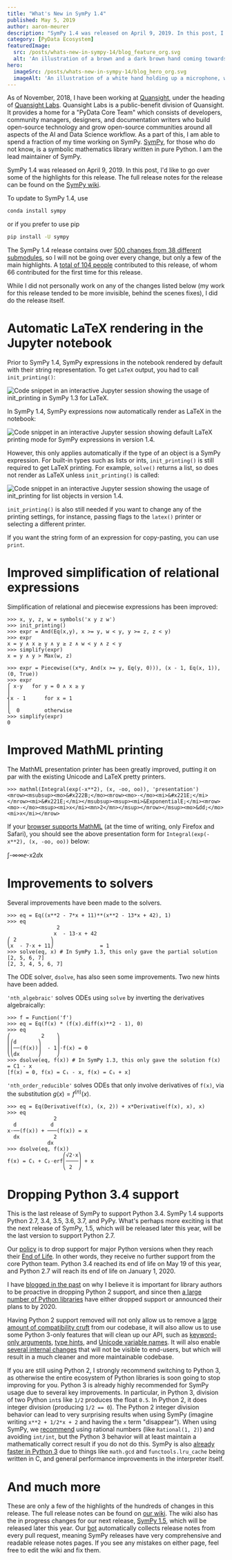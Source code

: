 ```yaml
---
title: "What's New in SymPy 1.4"
published: May 5, 2019
author: aaron-meurer
description: "SymPy 1.4 was released on April 9, 2019. In this post, I'd like to go over some of the highlights for this release."
category: [PyData Ecosystem]
featuredImage:
  src: /posts/whats-new-in-sympy-14/blog_feature_org.svg
  alt: 'An illustration of a brown and a dark brown hand coming towards each other to pass a business card with the logo of Quansight Labs.'
hero:
  imageSrc: /posts/whats-new-in-sympy-14/blog_hero_org.svg
  imageAlt: 'An illustration of a white hand holding up a microphone, with some graphical elements highlighting the top of the microphone.'
---
```


As of November, 2018, I have been working at
[Quansight](https://www.quansight.com/), under the heading of [Quansight
Labs](https://www.quansight.com/labs). Quansight Labs is a public-benefit
division of Quansight. It provides a home for a "PyData Core Team" which
consists of developers, community managers, designers, and documentation
writers who build open-source technology and grow open-source communities
around all aspects of the AI and Data Science workflow. As a part of this, I
am able to spend a fraction of my time working on SymPy.
[SymPy](https://www.sympy.org/en/index.html), for those who do not know, is a
symbolic mathematics library written in pure Python. I am the lead maintainer
of SymPy.

SymPy 1.4 was released on April 9, 2019. In this post, I'd like to go over
some of the highlights for this release. The full release notes for the
release can be found on the [SymPy
wiki](https://github.com/sympy/sympy/wiki/Release-Notes-for-1.4).

To update to SymPy 1.4, use

```bash
conda install sympy
```

or if you prefer to use pip

```bash
pip install -U sympy
```

The SymPy 1.4 release contains over [500 changes from 38 different
submodules](https://github.com/sympy/sympy/wiki/Release-Notes-for-1.4#authors),
so I will not be going over every change, but only a few of the main
highlights. A [total of 104
people](https://github.com/sympy/sympy/wiki/Release-Notes-for-1.4#authors)
contributed to this release, of whom 66 contributed for the first time for
this release.

While I did not personally work on any of the changes listed below (my work
for this release tended to be more invisible, behind the scenes fixes), I did
do the release itself.

# Automatic LaTeX rendering in the Jupyter notebook

Prior to SymPy 1.4, SymPy expressions in the notebook rendered by default with their
 string representation. To get `LaTeX` output, you had to call `init_printing()`:

![Code snippet in an interactive Jupyter session showing the usage of init_printing in SymPy 1.3 for LaTeX.](/posts/whats-new-in-sympy-14/sympy-1.3-notebook.png)

In SymPy 1.4, SymPy expressions now automatically render as LaTeX in the notebook:

![Code snippet in an interactive Jupyter session showing default LaTeX printing mode for SymPy expressions in version 1.4.](/posts/whats-new-in-sympy-14/sympy-1.4-notebook.png)

However, this only applies automatically if the type of an object is a SymPy
expression. For built-in types such as lists or ints, `init_printing()` is
still required to get LaTeX printing. For example, `solve()` returns a list,
so does not render as LaTeX unless `init_printing()` is called:

![Code snippet in an interactive Jupyter session showing the usage of init_printing for list objects in version 1.4.](/posts/whats-new-in-sympy-14/sympy-1.4-notebook-2.png)

`init_printing()` is also still needed if you want to change any of the
printing settings, for instance, passing flags to the `latex()` printer or
selecting a different printer.

If you want the string form of an expression for copy-pasting, you can use
`print`.

# Improved simplification of relational expressions

Simplification of relational and piecewise expressions has been improved:

```pycon
>>> x, y, z, w = symbols('x y z w')
>>> init_printing()
>>> expr = And(Eq(x,y), x >= y, w < y, y >= z, z < y)
>>> expr
x = y ∧ x ≥ y ∧ y ≥ z ∧ w < y ∧ z < y
>>> simplify(expr)
x = y ∧ y > Max(w, z)
```

```pycon
>>> expr = Piecewise((x*y, And(x >= y, Eq(y, 0))), (x - 1, Eq(x, 1)), (0, True))
>>> expr
⎧ x⋅y   for y = 0 ∧ x ≥ y
⎪
⎨x - 1      for x = 1
⎪
⎩  0        otherwise
>>> simplify(expr)
0
```

# Improved MathML printing

The MathML presentation printer has been greatly improved, putting it on par
with the existing Unicode and LaTeX pretty printers.

```pycon
>>> mathml(Integral(exp(-x**2), (x, -oo, oo)), 'presentation')
<mrow><msubsup><mo>&#x222B;</mo><mrow><mo>-</mo><mi>&#x221E;</mi></mrow><mi>&#x221E;</mi></msubsup><msup><mi>&ExponentialE;</mi><mrow><mo>-</mo><msup><mi>x</mi><mn>2</mn></msup></mrow></msup><mo>&dd;</mo><mi>x</mi></mrow>
```

If your [browser supports MathML](https://caniuse.com/#feat=mathml) (at the
time of writing, only Firefox and Safari), you should see the above
presentation form for `Integral(exp(-x**2), (x, -oo, oo))` below:

<math style="display: block;"/><mrow><msubsup><mo>&#x222B;</mo><mrow><mo>-</mo><mi>&#x221E;</mi></mrow><mi>&#x221E;</mi></msubsup><msup><mi>&ExponentialE;</mi><mrow><mo>-</mo><msup><mi>x</mi><mn>2</mn></msup></mrow></msup><mo>&dd;</mo><mi>x</mi></mrow></math>

# Improvements to solvers

Several improvements have been made to the solvers.

```pycon
>>> eq = Eq((x**2 - 7*x + 11)**(x**2 - 13*x + 42), 1)
>>> eq
                2
               x  - 13⋅x + 42
⎛ 2           ⎞
⎝x  - 7⋅x + 11⎠               = 1
>>> solve(eq, x) # In SymPy 1.3, this only gave the partial solution [2, 5, 6, 7]
[2, 3, 4, 5, 6, 7]
```

The ODE solver, `dsolve`, has also seen some improvements. Two new hints have
been added.

`'nth_algebraic'` solves ODEs using `solve` by inverting the derivatives
algebraically:

```pycon
>>> f = Function('f')
>>> eq = Eq(f(x) * (f(x).diff(x)**2 - 1), 0)
>>> eq
⎛          2    ⎞
⎜⎛d       ⎞     ⎟
⎜⎜──(f(x))⎟  - 1⎟⋅f(x) = 0
⎝⎝dx      ⎠     ⎠
>>> dsolve(eq, f(x)) # In SymPy 1.3, this only gave the solution f(x) = C1 - x
[f(x) = 0, f(x) = C₁ - x, f(x) = C₁ + x]
```

`'nth_order_reducible'` solves ODEs that only involve derivatives of `f(x)`,
via the substitution $g(x)=f^{(n)}(x)$.

```pycon
>>> eq = Eq(Derivative(f(x), (x, 2)) + x*Derivative(f(x), x), x)
>>> eq
               2
  d           d
x⋅──(f(x)) + ───(f(x)) = x
  dx           2
             dx
>>> dsolve(eq, f(x))
                  ⎛√2⋅x⎞
f(x) = C₁ + C₂⋅erf⎜────⎟ + x
                  ⎝ 2  ⎠
```

# Dropping Python 3.4 support

This is the last release of SymPy to support Python 3.4. SymPy 1.4 supports
Python 2.7, 3.4, 3.5, 3.6, 3.7, and PyPy. What's perhaps more exciting is that
the next release of SymPy, 1.5, which will be released later this year, will
be the last version to support Python 2.7.

Our
[policy](https://github.com/sympy/sympy/wiki/Python-version-support-policy) is
to drop support for major Python versions when they reach their [End of
Life](https://devguide.python.org/#status-of-python-branches). In other words,
they receive no further support from the core Python team. Python 3.4 reached
its end of life on May 19 of this year, and Python 2.7 will reach its end of
life on January 1, 2020.

I have [blogged in the
past](https://www.asmeurer.com/blog/posts/moving-away-from-python-2/) on why I
believe it is important for library authors to be proactive in dropping Python
2 support, and since then [a large number of Python
libraries](https://python3statement.org) have either dropped support or
announced their plans to by 2020.

Having Python 2 support removed will not only allow us to remove a [large
amount of compatibility
cruft](https://github.com/sympy/sympy/blob/sympy-1.4/sympy/core/compatibility.py)
from our codebase, it will also allow us to use some Python 3-only features
that will clean up our API, such as [keyword-only
arguments](https://python-3-for-scientists.readthedocs.io/en/latest/python3_advanced.html#keyword-only-arguments),
[type
hints](https://python-3-for-scientists.readthedocs.io/en/latest/python3_features.html#function-annotations),
and [Unicode variable
names](https://python-3-for-scientists.readthedocs.io/en/latest/python3_features.html#unicode-variable-names).
It will also enable [several internal
changes](https://github.com/sympy/sympy/issues?q=is%3Aissue+is%3Aopen+label%3A"Dropping+Python+2")
that will not be visible to end-users, but which will result in a much cleaner
and more maintainable codebase.

If you are still using Python 2, I strongly recommend switching to Python 3,
as otherwise the entire ecosystem of Python libraries is soon going to stop
improving for you. Python 3 is already highly recommended for SymPy usage due
to several key improvements. In particular, in Python 3, division of two
Python `int`s like `1/2` produces the float `0.5`. In Python 2, it does
integer division (producing `1/2 == 0`). The Python 2 integer division
behavior can lead to very surprising results when using SymPy (imagine writing
`x**2 + 1/2*x + 2` and having the `x` term "disappear"). When using SymPy, we
[recommend](https://docs.sympy.org/latest/tutorial/gotchas.html#two-final-notes-and)
using rational numbers (like `Rational(1, 2)`) and avoiding `int/int`, but the
Python 3 behavior will at least maintain a mathematically correct result if
you do not do this. SymPy is also [already faster in Python
3](https://speed.python.org/comparison/?exe=12%2BL%2Bmaster%2C12%2BL%2B3.5%2C12%2BL%2B3.6%2C12%2BL%2B2.7&ben=666%2C667%2C669%2C668&env=1%2C2&hor=false&bas=none&chart=normal+bars)
due to things like `math.gcd` and `functools.lru_cache` being written in C,
and general performance improvements in the interpreter itself.

# And much more

These are only a few of the highlights of the hundreds of changes in this
release. The full release notes can be found on [our
wiki](https://github.com/sympy/sympy/wiki/Release-Notes-for-1.4). The wiki
also has the in progress changes for our next release, [SymPy
1.5](https://github.com/sympy/sympy/wiki/Release-Notes-for-1.5), which will be
released later this year. Our [bot](https://github.com/sympy/sympy-bot)
automatically collects release notes from every pull request, meaning SymPy
releases have very comprehensive and readable release notes pages. If you see
any mistakes on either page, feel free to edit the wiki and fix them.
